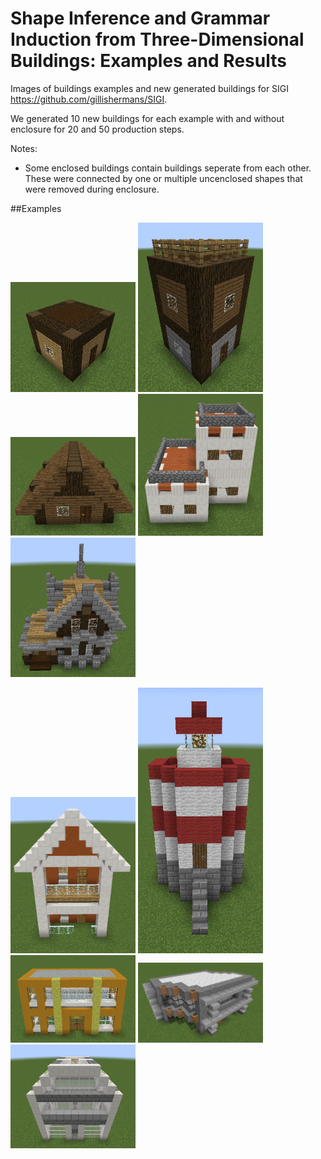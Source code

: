 # Shape Inference and Grammar Induction from Three-Dimensional Buildings: Examples and Results
Images of buildings examples and new generated buildings for SIGI https://github.com/gillishermans/SIGI.

We generated 10 new buildings for each example with and without enclosure for 20 and 50 production steps.

Notes:
 - Some enclosed buildings contain buildings seperate from each other. These were connected by one or multiple uncenclosed shapes that were removed during enclosure.

##Examples
<p float="left">
  <img src="https://github.com/gillishermans/sigi_results/blob/main/examples/example1.png" width="200" />
  <img src="https://github.com/gillishermans/sigi_results/blob/main/examples/example2.png" width="200" /> 
  <img src="https://github.com/gillishermans/sigi_results/blob/main/examples/example3.png" width="200" />
 <img src="https://github.com/gillishermans/sigi_results/blob/main/examples/example4.png" width="200" />
 <img src="https://github.com/gillishermans/sigi_results/blob/main/examples/example5.png" width="200" />
</p>

<p float="left">
  <img src="https://github.com/gillishermans/sigi_results/blob/main/examples/example6.png" width="200" />
  <img src="https://github.com/gillishermans/sigi_results/blob/main/examples/example7.png" width="200" /> 
  <img src="https://github.com/gillishermans/sigi_results/blob/main/examples/example8.png" width="200" />
 <img src="https://github.com/gillishermans/sigi_results/blob/main/examples/example9.png" width="200" />
 <img src="https://github.com/gillishermans/sigi_results/blob/main/examples/example10.png" width="200" />
</p>
